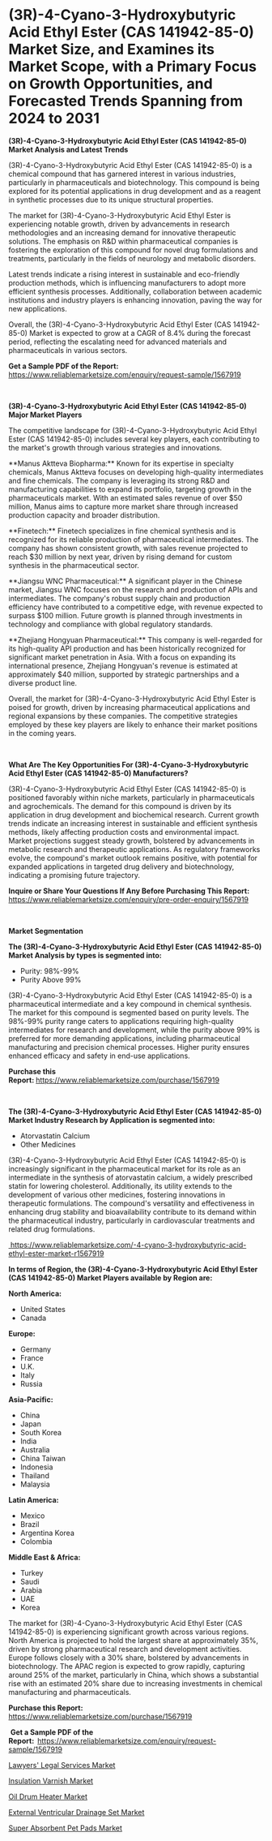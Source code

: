 <p><h1>(3R)-4-Cyano-3-Hydroxybutyric Acid Ethyl Ester (CAS 141942-85-0) Market Size, and Examines its Market Scope, with a Primary Focus on Growth Opportunities, and Forecasted Trends Spanning from 2024 to 2031</h1></p><p><strong>(3R)-4-Cyano-3-Hydroxybutyric Acid Ethyl Ester (CAS 141942-85-0) Market Analysis and Latest Trends</strong></p>
<p><p>(3R)-4-Cyano-3-Hydroxybutyric Acid Ethyl Ester (CAS 141942-85-0) is a chemical compound that has garnered interest in various industries, particularly in pharmaceuticals and biotechnology. This compound is being explored for its potential applications in drug development and as a reagent in synthetic processes due to its unique structural properties.</p><p>The market for (3R)-4-Cyano-3-Hydroxybutyric Acid Ethyl Ester is experiencing notable growth, driven by advancements in research methodologies and an increasing demand for innovative therapeutic solutions. The emphasis on R&D within pharmaceutical companies is fostering the exploration of this compound for novel drug formulations and treatments, particularly in the fields of neurology and metabolic disorders.</p><p>Latest trends indicate a rising interest in sustainable and eco-friendly production methods, which is influencing manufacturers to adopt more efficient synthesis processes. Additionally, collaboration between academic institutions and industry players is enhancing innovation, paving the way for new applications. </p><p>Overall, the (3R)-4-Cyano-3-Hydroxybutyric Acid Ethyl Ester (CAS 141942-85-0) Market is expected to grow at a CAGR of 8.4% during the forecast period, reflecting the escalating need for advanced materials and pharmaceuticals in various sectors.</p></p>
<p><strong>Get a Sample PDF of the Report:&nbsp;</strong> <a href="https://www.reliablemarketsize.com/enquiry/request-sample/1567919">https://www.reliablemarketsize.com/enquiry/request-sample/1567919</a></p>
<p>&nbsp;</p>
<p><strong>(3R)-4-Cyano-3-Hydroxybutyric Acid Ethyl Ester (CAS 141942-85-0) Major Market Players</strong></p>
<p><p>The competitive landscape for (3R)-4-Cyano-3-Hydroxybutyric Acid Ethyl Ester (CAS 141942-85-0) includes several key players, each contributing to the market's growth through various strategies and innovations.</p><p>**Manus Aktteva Biopharma:** Known for its expertise in specialty chemicals, Manus Aktteva focuses on developing high-quality intermediates and fine chemicals. The company is leveraging its strong R&D and manufacturing capabilities to expand its portfolio, targeting growth in the pharmaceuticals market. With an estimated sales revenue of over $50 million, Manus aims to capture more market share through increased production capacity and broader distribution.</p><p>**Finetech:** Finetech specializes in fine chemical synthesis and is recognized for its reliable production of pharmaceutical intermediates. The company has shown consistent growth, with sales revenue projected to reach $30 million by next year, driven by rising demand for custom synthesis in the pharmaceutical sector.</p><p>**Jiangsu WNC Pharmaceutical:** A significant player in the Chinese market, Jiangsu WNC focuses on the research and production of APIs and intermediates. The company's robust supply chain and production efficiency have contributed to a competitive edge, with revenue expected to surpass $100 million. Future growth is planned through investments in technology and compliance with global regulatory standards.</p><p>**Zhejiang Hongyuan Pharmaceutical:** This company is well-regarded for its high-quality API production and has been historically recognized for significant market penetration in Asia. With a focus on expanding its international presence, Zhejiang Hongyuan's revenue is estimated at approximately $40 million, supported by strategic partnerships and a diverse product line.</p><p>Overall, the market for (3R)-4-Cyano-3-Hydroxybutyric Acid Ethyl Ester is poised for growth, driven by increasing pharmaceutical applications and regional expansions by these companies. The competitive strategies employed by these key players are likely to enhance their market positions in the coming years.</p></p>
<p>&nbsp;</p>
<p><strong>What Are The Key Opportunities For (3R)-4-Cyano-3-Hydroxybutyric Acid Ethyl Ester (CAS 141942-85-0) Manufacturers?</strong></p>
<p><p>(3R)-4-Cyano-3-Hydroxybutyric Acid Ethyl Ester (CAS 141942-85-0) is positioned favorably within niche markets, particularly in pharmaceuticals and agrochemicals. The demand for this compound is driven by its application in drug development and biochemical research. Current growth trends indicate an increasing interest in sustainable and efficient synthesis methods, likely affecting production costs and environmental impact. Market projections suggest steady growth, bolstered by advancements in metabolic research and therapeutic applications. As regulatory frameworks evolve, the compound's market outlook remains positive, with potential for expanded applications in targeted drug delivery and biotechnology, indicating a promising future trajectory.</p></p>
<p><strong>Inquire or Share Your Questions If Any Before Purchasing This Report:</strong> <a href="https://www.reliablemarketsize.com/enquiry/pre-order-enquiry/1567919">https://www.reliablemarketsize.com/enquiry/pre-order-enquiry/1567919</a></p>
<p>&nbsp;</p>
<p><strong>Market Segmentation</strong></p>
<p><strong>The (3R)-4-Cyano-3-Hydroxybutyric Acid Ethyl Ester (CAS 141942-85-0) Market Analysis by types is segmented into:</strong></p>
<p><ul><li>Purity: 98%-99%</li><li>Purity Above 99%</li></ul></p>
<p><p>(3R)-4-Cyano-3-Hydroxybutyric Acid Ethyl Ester (CAS 141942-85-0) is a pharmaceutical intermediate and a key compound in chemical synthesis. The market for this compound is segmented based on purity levels. The 98%-99% purity range caters to applications requiring high-quality intermediates for research and development, while the purity above 99% is preferred for more demanding applications, including pharmaceutical manufacturing and precision chemical processes. Higher purity ensures enhanced efficacy and safety in end-use applications.</p></p>
<p><strong>Purchase this Report:&nbsp;</strong><a href="https://www.reliablemarketsize.com/purchase/1567919">https://www.reliablemarketsize.com/purchase/1567919</a></p>
<p>&nbsp;</p>
<p><strong>The (3R)-4-Cyano-3-Hydroxybutyric Acid Ethyl Ester (CAS 141942-85-0) Market Industry Research by Application is segmented into:</strong></p>
<p><ul><li>Atorvastatin Calcium</li><li>Other Medicines</li></ul></p>
<p><p>(3R)-4-Cyano-3-Hydroxybutyric Acid Ethyl Ester (CAS 141942-85-0) is increasingly significant in the pharmaceutical market for its role as an intermediate in the synthesis of atorvastatin calcium, a widely prescribed statin for lowering cholesterol. Additionally, its utility extends to the development of various other medicines, fostering innovations in therapeutic formulations. The compound's versatility and effectiveness in enhancing drug stability and bioavailability contribute to its demand within the pharmaceutical industry, particularly in cardiovascular treatments and related drug formulations.</p></p>
<p><a href="https://www.reliablemarketsize.com/-4-cyano-3-hydroxybutyric-acid-ethyl-ester-market-r1567919">&nbsp;https://www.reliablemarketsize.com/-4-cyano-3-hydroxybutyric-acid-ethyl-ester-market-r1567919</a></p>
<p><strong>In terms of Region, the (3R)-4-Cyano-3-Hydroxybutyric Acid Ethyl Ester (CAS 141942-85-0) Market Players available by Region are:</strong></p>
<p>
    <p> <strong> North America: </strong>
        <ul>
            <li>United States</li>
            <li>Canada</li>
        </ul>
        </p> 
    <p> <strong> Europe: </strong>
        <ul>
            <li>Germany</li>
            <li>France</li>
            <li>U.K.</li>
            <li>Italy</li>
            <li>Russia</li>
        </ul>
        </p> 
    <p> <strong> Asia-Pacific: </strong>
        <ul>
            <li>China</li>
            <li>Japan</li>
            <li>South Korea</li>
            <li>India</li>
            <li>Australia</li>
            <li>China Taiwan</li>
            <li>Indonesia</li>
            <li>Thailand</li>
            <li>Malaysia</li>
        </ul>
        </p> 
    <p> <strong> Latin America: </strong>
        <ul>
            <li>Mexico</li>
            <li>Brazil</li>
            <li>Argentina Korea</li>
            <li>Colombia</li>
        </ul>
        </p> 
    <p> <strong> Middle East & Africa: </strong>
        <ul>
            <li>Turkey</li>
            <li>Saudi</li>
            <li>Arabia</li>
            <li>UAE</li>
            <li>Korea</li>
        </ul>
    </p>
    </p>
<p><p>The market for (3R)-4-Cyano-3-Hydroxybutyric Acid Ethyl Ester (CAS 141942-85-0) is experiencing significant growth across various regions. North America is projected to hold the largest share at approximately 35%, driven by strong pharmaceutical research and development activities. Europe follows closely with a 30% share, bolstered by advancements in biotechnology. The APAC region is expected to grow rapidly, capturing around 25% of the market, particularly in China, which shows a substantial rise with an estimated 20% share due to increasing investments in chemical manufacturing and pharmaceuticals.</p></p>
<p><strong>Purchase this Report: </strong><a href="https://www.reliablemarketsize.com/purchase/1567919">https://www.reliablemarketsize.com/purchase/1567919</a></p>
<p>&nbsp;<strong>Get a Sample PDF of the Report:&nbsp;&nbsp;</strong><a href="https://www.reliablemarketsize.com/enquiry/request-sample/1567919">https://www.reliablemarketsize.com/enquiry/request-sample/1567919</a></p>
<p><strong></strong></p>
<p><p><a href="https://issuu.com/reportprime-2/docs/lawyers-legal-services-market-size-_e98fb632389cdf">Lawyers' Legal Services Market</a></p><p><a href="https://www.linkedin.com/pulse/insulation-varnish-market-trends-analysis-opportunities-zwode?trackingId=MsdDpvJRRQSCjpodpaFK7g%3D%3D">Insulation Varnish Market</a></p><p><a href="https://www.linkedin.com/pulse/oil-drum-heater-market-size-growing-cagr-47-report-covers-analysis-e75of?trackingId=2ez%2F3kFVS3SRWuW%2B4W4lPg%3D%3D">Oil Drum Heater Market</a></p><p><a href="https://issuu.com/reportprime-2/docs/external-ventricular-drainage-set-m_f1f10ed4237217">External Ventricular Drainage Set Market</a></p><p><a href="https://medium.com/@royfoote921/emerging-market-trends-and-regional-analysis-of-super-absorbent-pet-pads-market-forecasted-for-633a7b994730">Super Absorbent Pet Pads Market</a></p></p>